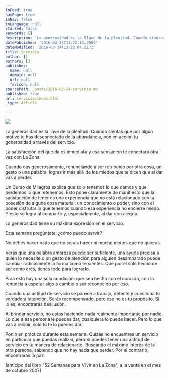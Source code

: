 ```yaml
---
inFeed: true
hasPage: true
inNav: false
inLanguage: null
starred: false
keywords: []
description: 'La generosidad es la llave de la plenitud. Cuando sientas que por algún motivo te has desconectado de la abundancia, pon en acción tu generosidad a través del servicio.'
datePublished: '2016-03-14T13:22:13.359Z'
dateModified: '2016-03-14T13:22:04.217Z'
title: Servicio
author: []
authors: []
publisher:
  name: null
  domain: null
  url: null
  favicon: null
sourcePath: _posts/2016-03-14-servicio.md
published: true
url: servicio/index.html
_type: Article

---
```

![](https://the-grid-user-content.s3-us-west-2.amazonaws.com/d60a1216-c0f3-4e38-b753-152c1731ac5c.jpg)

La generosidad es la llave de la plenitud. Cuando sientas que por algún motivo te has desconectado de la abundancia, pon en acción tu generosidad a través del servicio.

La satisfacción del que da es inmediata y esa sensación te conectará otra vez con La Zona.

Cuando das generosamente, renunciando a ser retribuido por otra cosa, un gesto o una palabra, logras ir más allá de los miedos que te dicen que al dar vas a perder.

Un Curso de Milagros explica que solo tenemos lo que damos y que perdemos lo que retenemos. Esto pone claramente de manifiesto que la satisfacción de tener es una experiencia que no está relacionado con la posesión de alguna cosa material, un conocimiento o poder, sino con el poder disfrutar lo que tenemos cuando esa experiencia no encierre miedo. Y esto se logra al compartir y, especialmente, al dar con alegría.

La generosidad tiene su máxima expresión en el servicio.

Esta semana pregúntate: ¿cómo puedo servir?

No debes hacer nada que no sepas hacer ni mucho menos que no quieras.

Verás que una palabra amorosa puede ser suficiente, una ayuda precisa a quien lo necesite o un gesto de atención para alguien desamparado puede cambiar radicalmente la forma como te sientes. Que por el sólo hecho de ser como eres, tienes todo para lograrlo.

Para esto hay una sola condición: que sea hecho con el corazón, con la renuncia a esperar algo a cambio o ser reconocido por eso.

Cuando una actitud de servicio se parece a trabajo, detente y cuestiona tu verdadera intención. Serás recompensado, pero ese no es tu propósito. Si lo es, encontrarás desilusión.

Al brindar servicio, no estas haciendo nada realmente importante por nadie. Lo que a esa persona le puedes dar, cualquiera lo puede hacer. Pero lo que vas a recibir, solo tú te lo puedes dar.

Ponlo en práctica durante esta semana. Quizás no encuentres un servicio en particular que puedas realizar, pero sí puedes tener una actitud de servicio en tu manera de relacionarte. Buscando el máximo interés de la otra persona, sabiendo que no hay nada que perder. Por el contrario, encontrarás la paz.

(anticipo del libro "52 Semanas para Vivir en La Zona", a la venta en el mes de octubre 2007)